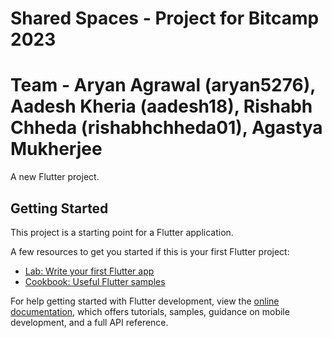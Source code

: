 # Shared Spaces - Project for Bitcamp 2023
# Team - Aryan Agrawal (aryan5276), Aadesh Kheria (aadesh18), Rishabh Chheda (rishabhchheda01), Agastya Mukherjee

A new Flutter project.

## Getting Started

This project is a starting point for a Flutter application.

A few resources to get you started if this is your first Flutter project:

- [Lab: Write your first Flutter app](https://docs.flutter.dev/get-started/codelab)
- [Cookbook: Useful Flutter samples](https://docs.flutter.dev/cookbook)

For help getting started with Flutter development, view the
[online documentation](https://docs.flutter.dev/), which offers tutorials,
samples, guidance on mobile development, and a full API reference.
